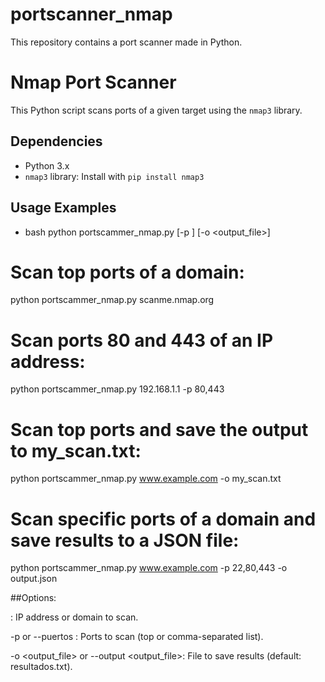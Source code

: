 # portscanner_nmap
This repository contains a port scanner made in Python.

# Nmap Port Scanner

This Python script scans ports of a given target using the `nmap3` library.

## Dependencies

*   Python 3.x
*   `nmap3` library: Install with `pip install nmap3`

## Usage Examples

* bash
python portscammer_nmap.py <target> [-p <ports>] [-o <output_file>]

# Scan top ports of a domain:
python portscammer_nmap.py scanme.nmap.org

# Scan ports 80 and 443 of an IP address:
python portscammer_nmap.py 192.168.1.1 -p 80,443

# Scan top ports and save the output to my_scan.txt:
python portscammer_nmap.py www.example.com -o my_scan.txt

# Scan specific ports of a domain and save results to a JSON file:
python portscammer_nmap.py www.example.com -p 22,80,443 -o output.json

##Options:

<target>: IP address or domain to scan.

-p <ports> or --puertos <ports>: Ports to scan (top or comma-separated list).

-o <output_file> or --output <output_file>: File to save results (default: resultados.txt).
